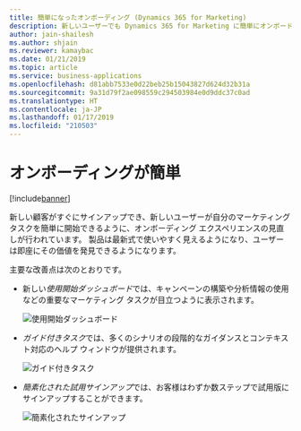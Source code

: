 ```yaml
---
title: 簡単になったオンボーディング (Dynamics 365 for Marketing)
description: 新しいユーザーでも Dynamics 365 for Marketing に簡単にオンボードして価値を発見できるようになりました。
author: jain-shailesh
ms.author: shjain
ms.reviewer: kamaybac
ms.date: 01/21/2019
ms.topic: article
ms.service: business-applications
ms.openlocfilehash: d81abb7533e0d22beb25b15043827d624d32b31a
ms.sourcegitcommit: 9a31d79f2ae098559c294503984e0d9ddc37c0ad
ms.translationtype: HT
ms.contentlocale: ja-JP
ms.lasthandoff: 01/17/2019
ms.locfileid: "210503"
---
```

# <a name="easy-onboarding"></a>オンボーディングが簡単

[!include[banner](../../includes/banner.md)]

新しい顧客がすぐにサインアップでき、新しいユーザーが自分のマーケティング タスクを簡単に開始できるように、オンボーディング エクスペリエンスの見直しが行われています。 製品は最新式で使いやすく見えるようになり、ユーザーは即座にその価値を発見できるようになります。

主要な改善点は次のとおりです。

- 新しい*使用開始ダッシュボード*では、キャンペーンの構築や分析情報の使用などの重要なマーケティング タスクが目立つように表示されます。

    ![使用開始ダッシュボード](media/get-started-dashboard.png "使用開始ダッシュボード")

- *ガイド付きタスク*では、多くのシナリオの段階的なガイダンスとコンテキスト対応のヘルプ ウィンドウが提供されます。

    ![ガイド付きタスク](media/guided-tasks.png "ガイド付きタスク")

- *簡素化された試用サインアップ*では、お客様はわずか数ステップで試用版にサインアップすることができます。

    ![簡素化されたサインアップ](media/simplified-signup.png "簡素化されたサインアップ")
